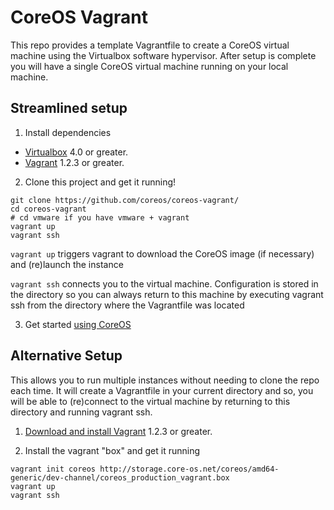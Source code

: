 # CoreOS Vagrant

This repo provides a template Vagrantfile to create a CoreOS virtual machine using the Virtualbox software hypervisor.
After setup is complete you will have a single CoreOS virtual machine running on your local machine.

## Streamlined setup

1) Install dependencies

* [Virtualbox][virtualbox] 4.0 or greater.
* [Vagrant][vagrant] 1.2.3 or greater.

2) Clone this project and get it running!

```
git clone https://github.com/coreos/coreos-vagrant/
cd coreos-vagrant
# cd vmware if you have vmware + vagrant
vagrant up
vagrant ssh
```

``vagrant up`` triggers vagrant to download the CoreOS image (if necessary) and (re)launch the 
instance

``vagrant ssh`` connects you to the virtual machine. Configuration is stored in the 
directory so you can always return to this machine by executing vagrant ssh from the directory
where the Vagrantfile was located


3) Get started [using CoreOS][using-coreos]

[virtualbox]: https://www.virtualbox.org/
[vagrant]: http://downloads.vagrantup.com/
[using-coreos]: http://coreos.com/docs/using-coreos/



## Alternative Setup 

This allows you to run multiple instances without needing to clone the repo each time. It will create a 
Vagrantfile in your current directory and so, you will be able to (re)connect to the virtual 
machine by returning to this directory and running vagrant ssh.

1) [Download and install Vagrant][vagrant] 1.2.3 or greater.

2) Install the vagrant "box" and get it running

```
vagrant init coreos http://storage.core-os.net/coreos/amd64-generic/dev-channel/coreos_production_vagrant.box
vagrant up
vagrant ssh
```

